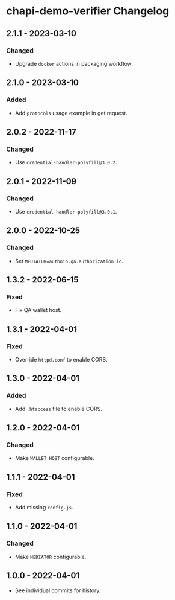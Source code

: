# chapi-demo-verifier Changelog

## 2.1.1 - 2023-03-10

### Changed
- Upgrade `docker` actions in packaging workflow.

## 2.1.0 - 2023-03-10

### Added
- Add `protocols` usage example in get request.

## 2.0.2 - 2022-11-17

### Changed
- Use `credential-handler-polyfill@3.0.2`.

## 2.0.1 - 2022-11-09

### Changed
- Use `credential-handler-polyfill@3.0.1`.

## 2.0.0 - 2022-10-25

### Changed
- Set `MEDIATOR=authnio.qa.authorization.io`.

## 1.3.2 - 2022-06-15

### Fixed
- Fix QA wallet host.

## 1.3.1 - 2022-04-01

### Fixed
- Override `httpd.conf` to enable CORS.

## 1.3.0 - 2022-04-01

### Added
- Add `.htaccess` file to enable CORS.

## 1.2.0 - 2022-04-01

### Changed
- Make `WALLET_HOST` configurable.

## 1.1.1 - 2022-04-01

### Fixed
- Add missing `config.js`.

## 1.1.0 - 2022-04-01

### Changed
- Make `MEDIATOR` configurable.

## 1.0.0 - 2022-04-01

- See individual commits for history.
